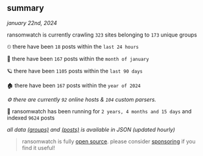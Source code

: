 
## summary
_january 22nd, 2024_

ransomwatch is currently crawling `323` sites belonging to `173` unique groups

⏲ there have been `18` posts within the `last 24 hours`

🦈 there have been `167` posts within the `month of january`

🪐 there have been `1105` posts within the `last 90 days`

🏚 there have been `167` posts within the `year of 2024`

_⚙️ there are currently `92` online hosts & `104` custom parsers._

🦕 ransomwatch has been running for `2 years, 4 months and 15 days` and indexed `9624` posts

_all data  [(groups)](http://ransomwhat.telemetry.ltd/groups) and [(posts)](http://ransomwhat.telemetry.ltd/posts) is available in JSON (updated hourly)_

> ransomwatch is fully [open source](https://github.com/joshhighet/ransomwatch#ransomwatch--). please consider [sponsoring](https://github.com/sponsors/joshhighet) if you find it useful!
